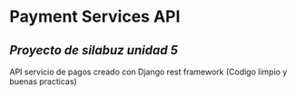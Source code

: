 # Payment Services API
## _Proyecto de silabuz unidad 5_
API servicio de pagos creado con Django rest framework (Codigo limpio y buenas practicas)
